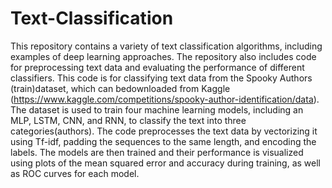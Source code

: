 # Text-Classification
This repository contains a variety of text classification algorithms, including examples of deep learning approaches. The repository also includes code for preprocessing text data and evaluating the performance of different classifiers.
This code is for classifying text data from the Spooky Authors (train)dataset, which can bedownloaded from Kaggle
(https://www.kaggle.com/competitions/spooky-author-identification/data). 
The dataset is used to train four machine learning models, including an MLP, LSTM, CNN, and RNN, to classify the text into three categories(authors).
The code preprocesses the text data by vectorizing it using Tf-idf, padding the sequences to the same length, and encoding the labels. The models are then 
trained and their performance is visualized using plots of the mean squared error and accuracy during training, as well as ROC curves for each model.
